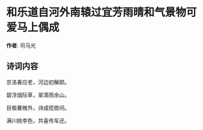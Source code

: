 # 和乐道自河外南辕过宜芳雨晴和气景物可爱马上偶成

**作者**: 司马光

## 诗词内容

京洛春应老，河边初解颜。

碧浮烟际草，翠滴雨余山。

目极褰帷外，诗成揽辔间。

满川桃李色，共喜传车还。

